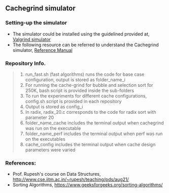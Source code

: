 ## Cachegrind simulator 

### Setting-up the simulator 
- The simulator could be installed using the guidelined provided at,  [Valgrind simulator](https://installati.one/ubuntu/20.04/valgrind/)
- The following resource can be referred to understand the Cachegrind simulator,  [Reference Manual](https://valgrind.org/docs/manual/cg-manual)

### Repository Info. 
>1. run_fast.sh (fast algorithms) runs the code for base case configuration, output is stored as folder_name_i
>2. For running the cache-grind for bubble and selection sort for 250K, bash script is provided inside the sub-folders
>3. To run the experiments for different cache configurations, config.sh script is provided in each repository
>4. Output is stored as config_i
>5. In radix, radix_20.c corresponds to the code for radix sort with parameter 20
>6. folder_name_cache includes the terminal output when cachegrind was run on the executable
>7. folder_name_perf includes the terminal output when perf was run on the executables
>8. cache_config includes the terminal output when cache design parameters were varied

### References: 
- Prof. Rupesh's course on Data Structures, http://www.cse.iitm.ac.in/~rupesh/teaching/pds/aug21/
- Sorting Algorithms, https://www.geeksforgeeks.org/sorting-algorithms/

